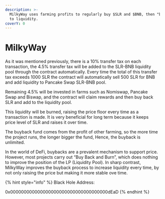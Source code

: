 ```yaml
---
description: >-
  MilkyWay uses farming profits to regularly buy $SLR and $BNB, then "burn" them
  to liquidity.
coverY: 0
---
```


# MilkyWay

As it was mentioned previously, there is a 10% transfer tax on each transaction, the 4.5% transfer tax will be added to the SLR-BNB liquidity pool through the contract automatically. Every time the total of this transfer tax exceeds 1000 SLR the contract will automatically sell 500 SLR for BNB and add liquidity to Pancake Swap SLR-BNB pool.

Remaining 4.5% will be invested in farms such as Nomiswap, Pancake Swap and Biswap, and the contract will claim rewards and then buy back SLR and add to the liquidity pool.

This liquidity will be burned, raising the price floor every time as a transaction is made. It is very beneficial for long term because it keeps price level of SLR and raises it over time.

The buyback fund comes from the profit of other farming, so the more time the project runs, the longer bigger the fund, Hence, the buyback is unlimited.

In the world of DeFi, buybacks are a prevalent mechanism to support price. However, most projects carry out “Buy Back and Burn”, which does nothing to improve the position of the LP (Liquidity Pool). In sharp contrast, MilkyWay improves the buyback process to increase liquidity every time, by not only raising the price but making it more stable ove time.

{% hint style="info" %}
Black Hole Address:&#x20;

0x000000000000000000000000000000000000dEaD
{% endhint %}

